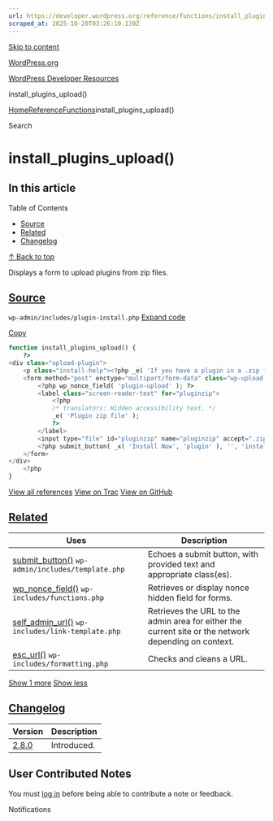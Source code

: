 ```yaml
---
url: https://developer.wordpress.org/reference/functions/install_plugins_upload
scraped_at: 2025-10-20T03:26:10.139Z
---
```


[Skip to content](https://developer.wordpress.org/reference/functions/install_plugins_upload/#wp--skip-link--target)

[WordPress.org](https://wordpress.org/)

[WordPress Developer Resources](https://developer.wordpress.org/)

install\_plugins\_upload()


[Home](https://developer.wordpress.org/)[Reference](https://developer.wordpress.org/reference/)[Functions](https://developer.wordpress.org/reference/functions/)install\_plugins\_upload()

Search

# install\_plugins\_upload()

## In this article

Table of Contents

- [Source](https://developer.wordpress.org/reference/functions/install_plugins_upload/#source)
- [Related](https://developer.wordpress.org/reference/functions/install_plugins_upload/#related)
- [Changelog](https://developer.wordpress.org/reference/functions/install_plugins_upload/#changelog)

[↑ Back to top](https://developer.wordpress.org/reference/functions/install_plugins_upload/#wp--skip-link--target)

Displays a form to upload plugins from zip files.

## [Source](https://developer.wordpress.org/reference/functions/install_plugins_upload/\#source)

`wp-admin/includes/plugin-install.php`
[Expand code](https://developer.wordpress.org/reference/functions/install_plugins_upload/#)

[Copy](https://developer.wordpress.org/reference/functions/install_plugins_upload/#)

```php
function install_plugins_upload() {
	?>
<div class="upload-plugin">
	<p class="install-help"><?php _e( 'If you have a plugin in a .zip format, you may install or update it by uploading it here.' ); ?></p>
	<form method="post" enctype="multipart/form-data" class="wp-upload-form" action="<?php echo esc_url( self_admin_url( 'update.php?action=upload-plugin' ) ); ?>">
		<?php wp_nonce_field( 'plugin-upload' ); ?>
		<label class="screen-reader-text" for="pluginzip">
			<?php
			/* translators: Hidden accessibility text. */
			_e( 'Plugin zip file' );
			?>
		</label>
		<input type="file" id="pluginzip" name="pluginzip" accept=".zip" />
		<?php submit_button( _x( 'Install Now', 'plugin' ), '', 'install-plugin-submit', false ); ?>
	</form>
</div>
	<?php
}

```

[View all references](https://developer.wordpress.org/reference/files/wp-admin/includes/plugin-install.php/) [View on Trac](https://core.trac.wordpress.org/browser/tags/6.8.3/src/wp-admin/includes/plugin-install.php#L342) [View on GitHub](https://github.com/WordPress/wordpress-develop/blob/6.8.3/src/wp-admin/includes/plugin-install.php#L342-L359)

## [Related](https://developer.wordpress.org/reference/functions/install_plugins_upload/\#related)

| Uses | Description |
| --- | --- |
| [submit\_button()](https://developer.wordpress.org/reference/functions/submit_button/) `wp-admin/includes/template.php` | Echoes a submit button, with provided text and appropriate class(es). |
| [wp\_nonce\_field()](https://developer.wordpress.org/reference/functions/wp_nonce_field/) `wp-includes/functions.php` | Retrieves or display nonce hidden field for forms. |
| [self\_admin\_url()](https://developer.wordpress.org/reference/functions/self_admin_url/) `wp-includes/link-template.php` | Retrieves the URL to the admin area for either the current site or the network depending on context. |
| [esc\_url()](https://developer.wordpress.org/reference/functions/esc_url/) `wp-includes/formatting.php` | Checks and cleans a URL. |

[Show 1 more](https://developer.wordpress.org/reference/functions/install_plugins_upload/#) [Show less](https://developer.wordpress.org/reference/functions/install_plugins_upload/#)

## [Changelog](https://developer.wordpress.org/reference/functions/install_plugins_upload/\#changelog)

| Version | Description |
| --- | --- |
| [2.8.0](https://developer.wordpress.org/reference/since/2.8.0/) | Introduced. |

## User Contributed Notes

You must [log in](https://login.wordpress.org/?redirect_to=https%3A%2F%2Fdeveloper.wordpress.org%2Freference%2Ffunctions%2Finstall_plugins_upload%2F) before being able to contribute a note or feedback.

Notifications